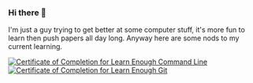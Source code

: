 ### Hi there 👋

I'm just a guy trying to get better at some computer stuff, it's more fun to learn then push papers all day long. Anyway here are some nods to my current learning.

<a href="https://www.learnenough.com/certificates/GMud90"><img src="https://www.learnenough.com/certificates/GMud90/command-line-tutorial.svg" alt="Certificate of Completion for Learn Enough Command Line"></a><a href="https://www.learnenough.com/certificates/GMud90"><img src="https://www.learnenough.com/certificates/GMud90/git-tutorial.svg" alt="Certificate of Completion for Learn Enough Git"></a>

<!--
**Mudddawg/mudddawg** is a ✨ _special_ ✨ repository because its `README.md` (this file) appears on your GitHub profile.

Here are some ideas to get you started:

- 🔭 I’m currently working on ...
- 🌱 I’m currently learning ...
- 👯 I’m looking to collaborate on ...
- 🤔 I’m looking for help with ...
- 💬 Ask me about ...
- 📫 How to reach me: ...
- 😄 Pronouns: ...
- ⚡ Fun fact: ...
-->
